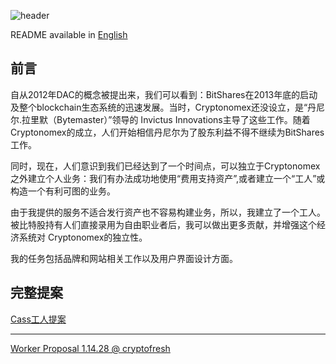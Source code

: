 
![header](https://raw.githubusercontent.com/cassiopaia/worker-proposals-bts/master/assets/images/header@2x.png)


README available in <a href="https://github.com/cassiopaia/worker-proposals-bts/blob/master/README.md">English</a>

前言
------

自从2012年DAC的概念被提出来，我们可以看到：BitShares在2013年底的启动及整个blockchain生态系统的迅速发展。当时，Cryptonomex还没设立，是“丹尼尔.拉里默（Bytemaster）”领导的 Invictus Innovations主导了这些工作。随着Cryptonomex的成立，人们开始相信丹尼尔为了股东利益不得不继续为BitShares工作。

同时，现在，人们意识到我们已经达到了一个时间点，可以独立于Cryptonomex之外建立个人业务：我们有办法成功地使用“费用支持资产”,或者建立一个“工人”或构造一个有利可图的业务。

由于我提供的服务不适合发行资产也不容易构建业务，所以，我建立了一个工人。被比特股持有人们直接录用为自由职业者后，我可以做出更多贡献，并增强这个经济系统对 Cryptonomex的独立性。

我的任务包括品牌和网站相关工作以及用户界面设计方面。


完整提案
------
[Cass工人提案](https://github.com/cassiopaia/worker-proposals-bts/blob/master/cass-worker-proposal-1.14.28-CN.md)



------
[Worker Proposal 1.14.28 @ cryptofresh](http://cryptofresh.com/workers)

